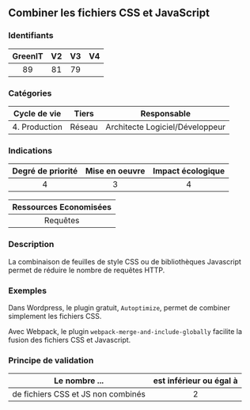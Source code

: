 ## Combiner les fichiers CSS et JavaScript

### Identifiants

| GreenIT |  V2  |  V3  |  V4  |
|:-------:|:----:|:----:|:----:|
|  89    | 81  | 79  |      |

### Catégories

| Cycle de vie |  Tiers  |  Responsable  |
|:---------:|:----:|:----:|
| 4. Production | Réseau | Architecte Logiciel/Développeur |

### Indications

| Degré de priorité |      Mise en oeuvre       |  Impact écologique    |
|:-------------------:|:-------------------------:|:---------------------:|
| 4 | 3 | 4 |

|Ressources Economisées                                      |
|:----------------------------------------------------------:|
| Requêtes |

### Description

La combinaison de feuilles de style CSS ou de bibliothèques Javascript permet de réduire le nombre de requêtes HTTP.

### Exemples

Dans Wordpress, le plugin gratuit, `Autoptimize`, permet de combiner simplement les fichiers CSS.

Avec Webpack, le plugin `webpack-merge-and-include-globally` facilite la fusion des fichiers CSS et Javascript.

### Principe de validation

| Le nombre ...     | est inférieur ou égal à   |  
|-------------------|:-------------------------:|
| de fichiers CSS et JS non combinés  | 2  |
